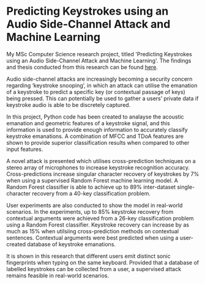 # Predicting Keystrokes using an Audio Side-Channel Attack and Machine Learning

My MSc Computer Science research project, titled 'Predicting Keystrokes using an Audio Side-Channel Attack and Machine Learning'. The findings and thesis conducted from this research can be found [here](https://www.samwilliamellis.com/src/files/masters_thesis.pdf).

Audio side-channel attacks are increasingly becoming a security concern regarding ‘keystroke snooping’, in which an attack can utilise the emanation of a keystroke to predict a specific key (or contextual passage of keys) being pressed. This can potentially be used to gather a users’ private data if keystroke audio is able to be discretely captured.

In this project, Python code has been created to analayse the acoustic emanation and geometric features of a keystroke signal, and this information is used to provide enough information to accurately classify keystroke emanations. A combination of MFCC and TDoA features are shown to provide superior classification results when compared to other input features.

A novel attack is presented which utilises cross-prediction techniques on a stereo array of microphones to increase keystroke recognition accuracy. Cross-predictions increase singular character recovery of keystrokes by 7% when using a supervised Random Forest machine learning model. A Random Forest classifier is able to achieve up to 89% inter-dataset single-character recovery from a 40-key classification problem.

User experiments are also conducted to show the model in real-world scenarios. In the experiments, up to 85% keystroke recovery from contextual arguments were achieved from a 26-key classification problem using a Random Forest classifier. Keystroke recovery can increase by as much as 15% when utilsiing cross-prediction methods on contextual sentences. Contextual arguments were best predicted when using a user-created database of keystroke emanations.

It is shown in this research that different users emit distinct sonic fingerprints when typing on the same keyboard. Provided that a database of labelled keystrokes can be collected from a user, a supervised attack remains feasible in real-world scenarios.
